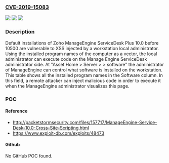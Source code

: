 ### [CVE-2019-15083](https://cve.mitre.org/cgi-bin/cvename.cgi?name=CVE-2019-15083)
![](https://img.shields.io/static/v1?label=Product&message=n%2Fa&color=blue)
![](https://img.shields.io/static/v1?label=Version&message=n%2Fa&color=blue)
![](https://img.shields.io/static/v1?label=Vulnerability&message=n%2Fa&color=brighgreen)

### Description

Default installations of Zoho ManageEngine ServiceDesk Plus 10.0 before 10500 are vulnerable to XSS injected by a workstation local administrator. Using the installed program names of the computer as a vector, the local administrator can execute code on the Manage Engine ServiceDesk administrator side. At "Asset Home > Server > <workstation> > software" the administrator of ManageEngine can control what software is installed on the workstation. This table shows all the installed program names in the Software column. In this field, a remote attacker can inject malicious code in order to execute it when the ManageEngine administrator visualizes this page.

### POC

#### Reference
- http://packetstormsecurity.com/files/157717/ManageEngine-Service-Desk-10.0-Cross-Site-Scripting.html
- https://www.exploit-db.com/exploits/48473

#### Github
No GitHub POC found.

